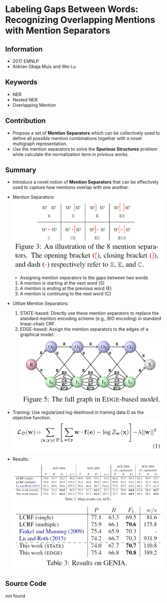 # Labeling Gaps Between Words: Recognizing Overlapping Mentions with Mention Separators
## Information
- 2017 EMNLP
- Aldrian Obaja Muis and Wei Lu

## Keywords
- NER
- Nested NER
- Overlapping Mention

## Contribution
- Propose a set of **Mention Separators** which can be collectively used to define all possible mention combinations together with a novel multigraph representation.
- Use the mention separators to solve the **Spurious Structures** problem while calculate the normalization term in privious works.


## Summary
- Introduce a novel notion of **Mention Separators** that can be effectively used to capture how mentions overlap with one another.
- Mention Separators:
	![Mention Separators](pic/Labeling_Gaps_Between_Words-_Recognizing_Overlapping_Mentions_with_Mention_Separators_fig1.PNG)
	- Assigning mention separators to the gaps between two words
	1. A mention is starting at the next word (S)
	2. A mention is ending at the previous word (E)
	3. A mention is continuing to the next word (C)
- Utilize Mention Separators:
	1. STATE-based:
		Directly use these mention separators to replace the standard mention encoding scheme (e.g., BIO encoding) in standard linear-chain CRF.
	2. EDGE-based:
		Assign the mention separators to the edges of a graphical model.
		![EDGE-based Mention Separators](pic/Labeling_Gaps_Between_Words-_Recognizing_Overlapping_Mentions_with_Mention_Separators_fig2.PNG)
- Training:
	Use regularized log-likelihood in training data D as the objective function.
	![Objective Function](pic/Labeling_Gaps_Between_Words-_Recognizing_Overlapping_Mentions_with_Mention_Separators_fig3.PNG)


- Results:
	![Results on ACE datasets](pic/Labeling_Gaps_Between_Words-_Recognizing_Overlapping_Mentions_with_Mention_Separators_fig4.PNG)
	![Results on GENIA dataset](pic/Labeling_Gaps_Between_Words-_Recognizing_Overlapping_Mentions_with_Mention_Separators_fig5.PNG)

## Source Code
not found
